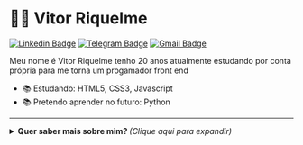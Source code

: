 # :man_technologist: Vitor Riquelme

[![Linkedin Badge](https://img.shields.io/badge/-LinkedIn-blue?style=for-the-badge&logo=Linkedin&logoColor=white&link=https://www.linkedin.com/in/vitor-riquelme-986496222/)](https://www.linkedin.com/in/vitor-riquelme-986496222/)
[![Telegram Badge](https://img.shields.io/badge/-Telegram-1ca0f1?style=for-the-badge&labelColor=1ca0f1&logo=telegram&logoColor=white&link=https://t.me/vitoriquelme)](https://t.me/vitoriquelme)
[![Gmail Badge](https://img.shields.io/badge/-Gmail-c14438?style=for-the-badge&logo=Gmail&logoColor=white&link=mailto:vitoriquelme1@gmail.com)](mailto:vitoriquelme1@gmail.com)

Meu nome é Vitor Riquelme  tenho 20 anos atualmente estudando por conta própria para me torna um progamador front end

- :books: Estudando: HTML5, CSS3, Javascript
- :books: Pretendo aprender no futuro: Python

---

<details>
  <summary> <b> Quer saber mais sobre mim? </b> <i>(Clique aqui para expandir)</i> </summary></br>
  
  - Comecei a me interessar por progamação no começo de 2022, mas nunca passava na minha cabeça começar a progamar já que eu estava cursando uma faculdade na época, porém depois de muito refletir sobre, percebi que não era aquilo que eu realmente queria fazer, deixei a faculdade pra trás no final de abril e comecei a me focar em programação, mais especificamente em front end o qual despertou o meu interesse.
  
  - Sou uma pessoa calma e até um pouco introvertida porém isso não me impede de trabalhar em equipe ou ter boas relações com as peessoas, lido bem melhor seguindo ordens do que dando elas mas se eu tiver alguma ideia ou algo que me incomode não tenho medo de falar e dar as minhas opiniões.
  
  
  
  ---
  
  ### Github stats
 </br><a href="https://github.com/VitorRiquelme/github-readme-stats">
    <img align="center" src="https://github-readme-stats.vercel.app/api?username=VitorRiquelme&show_icons=true&count_private=true&theme=tokyonight&hide=issues" />
  </a>
  
 <a href="https://github.com/VitorRiquelme/github-readme-stats">
    <img align="center" src="https://github-readme-stats.vercel.app/api/top-langs/?username=VitorRiquelme&layout=compact&langs_count=7&theme=tokyonight"/>
  </a>
  
  ---
  
  ### Tecnologias usadas
  
  <img align="center" alt="Rafa-Js" height="30" width="40" src="https://raw.githubusercontent.com/devicons/devicon/master/icons/javascript/javascript-plain.svg">
  <img align="center" alt="Rafa-HTML" height="30" width="40" src="https://raw.githubusercontent.com/devicons/devicon/master/icons/html5/html5-original.svg">
  <img align="center" alt="Rafa-CSS" height="30" width="40" src="https://raw.githubusercontent.com/devicons/devicon/master/icons/css3/css3-original.svg">
  
 
